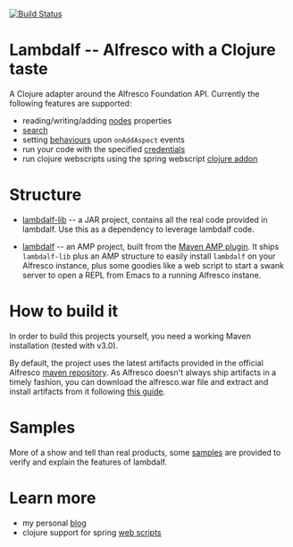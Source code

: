 [![Build Status](https://secure.travis-ci.org/skuro/lambdalf.png?branch=master)](http://travis-ci.org/skuro/lambdalf)

Lambdalf -- Alfresco with a Clojure taste
=========================================

A Clojure adapter around the Alfresco Foundation API. Currently the following features are supported:

- reading/writing/adding [nodes](https://github.com/skuro/lambdalf/blob/master/lambdalf-lib/src/main/clojure/alfresco/nodes.clj) properties
- [search](https://github.com/skuro/lambdalf/blob/master/lambdalf-lib/src/main/clojure/alfresco/search.clj)
- setting [behaviours](https://github.com/skuro/lambdalf/blob/master/lambdalf-lib/src/main/clojure/alfresco/behave.clj) upon `onAddAspect` events
- run your code with the specified [credentials](https://github.com/skuro/lambdalf/blob/master/lambdalf-lib/src/main/clojure/alfresco/auth.clj)
- run clojure webscripts using the spring webscript [clojure addon](https://github.com/skuro/spring-webscripts-addon-clojure)

Structure
=========

- [lambdalf-lib](https://github.com/skuro/lambdalf/tree/master/lambdalf-lib) -- a JAR project, contains all the real code provided in lambdalf. Use this as a dependency to leverage lambdalf code.

- [lambdalf](https://github.com/skuro/lambdalf/tree/master/lambdalf)
  -- an AMP project, built from the [Maven AMP plugin](http://code.google.com/p/maven-alfresco-archetypes/). It
  ships `lambdalf-lib` plus an AMP structure to easily install
  `lambdalf` on your Alfresco instance, plus some goodies like a web
  script to start a swank server to open a REPL from Emacs to a
  running Alfresco instane.

How to build it
===============

In order to build this projects yourself, you  need a working Maven
installation (tested with v3.0).

By default, the project uses the latest artifacts provided in the official Alfresco [maven repository](http://maven.alfresco.com).
As Alfresco doesn't always ship artifacts in a timely fashion, you can
download the alfresco.war file and extract and install artifacts from
it following [this
guide](http://code.google.com/p/maven-alfresco-archetypes/wiki/MaintainYourRepo).

Samples
=======

More of a show and tell than real products, some
[samples](https://github.com/skuro/lambdalf-samples) are provided to
verify and explain the features of lambdalf.

Learn more
==========

- my personal [blog](http://skuro.tk)
- clojure support for spring [web scripts](https://github.com/skuro/spring-webscripts-addon-clojure) 
